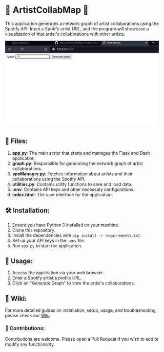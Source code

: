 # 🎵 ArtistCollabMap 🎵

This application generates a network graph of artist collaborations using the Spotify API. Input a Spotify artist URL, and the program will showcase a visualization of that artist's collaborations with other artists.

![Preview](readmeassets/example.gif)

## 📁 Files:

1. **app.py**: The main script that starts and manages the Flask and Dash application.
2. **graph.py**: Responsible for generating the network graph of artist collaborations.
3. **spoManager.py**: Fetches information about artists and their collaborations using the Spotify API.
4. **utilities.py**: Contains utility functions to save and load data.
5. **.env**: Contains API keys and other necessary configurations.
6. **index.html**: The user interface for the application.

## 🛠 Installation:

1. Ensure you have Python 3 installed on your machine.
2. Clone this repository.
3. Install the dependencies with `pip install -r requirements.txt`.
4. Set up your API keys in the `.env` file.
5. Run `app.py` to start the application.

## 🚀 Usage:

1. Access the application via your web browser.
2. Enter a Spotify artist's profile URL.
3. Click on "Generate Graph" to view the artist's collaborations.
   
## 📘 Wiki:

For more detailed guides on installation, setup, usage, and troubleshooting, please check our [Wiki](https://github.com/lakescorp/ArtistCollabMap/wiki).

### 🤝 Contributions:

Contributions are welcome. Please open a Pull Request if you wish to add or modify any functionality.
